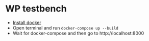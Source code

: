 # WP testbench

* [Install docker](https://docs.docker.com/install/)
* Open terminal and run `docker-compose up --build`
* Wait for docker-compose and then go to http://localhost:8000
